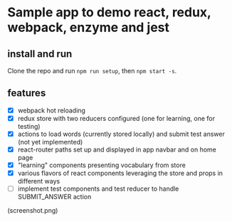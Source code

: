 # Sample app to demo react, redux, webpack, enzyme and jest

## install and run
Clone the repo and run `npm run setup`, then `npm start -s`.

## features
- [x] webpack hot reloading
- [x] redux store with two reducers configured (one for learning, one for testing)
- [x] actions to load words (currently stored locally) and submit test answer (not yet implemented)
- [x] react-router paths set up and displayed in app navbar and on home page
- [x] "learning" components presenting vocabulary from store
- [x] various flavors of react components leveraging the store and props in different ways
- [ ] implement test components and test reducer to handle SUBMIT_ANSWER action

(screenshot.png)
